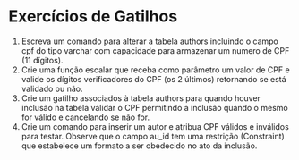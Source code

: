 # Exercícios de Gatilhos

1. Escreva um comando para alterar a tabela authors incluindo o campo cpf do tipo varchar com
capacidade para armazenar um numero de CPF (11 dígitos).
2. Crie uma função escalar que receba como parâmetro um valor de CPF e valide os dígitos
verificadores do CPF (os 2 últimos) retornando se está validado ou não.
3. Crie um gatilho associados à tabela authors para quando houver inclusão na tabela validar o
CPF permitindo a inclusão quando o mesmo for válido e cancelando se não for.
4. Crie um comando para inserir um autor e atribua CPF válidos e inválidos para testar. Observe
que o campo au_id tem uma restrição (Constraint) que estabelece um formato a ser obedecido
no ato da inclusão.
